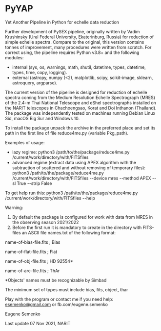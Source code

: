 # PyYAP
Yet Another Pipeline in Python for echelle data reduction

Further development of PySEX pipeline, originally written by Vadim Krushinsky (Ural Federal University, Ekaterinburg, Russia) for reduction of simple echelle spectra. Compare to the original, this version contains tonnes of improvement, many procedures were written from scratch. For correct using, the pipeline requires Python v3.8+ and the following modules:
- internal (sys, os, warnings, math, shutil, datetime, types, datetime, types, time, copy, logging).
- external (astropy, numpy (<2), matplotlib, scipy, scikit-image, sklearn, astroquery, argparse).

The current version of the pipeline is designed for reduction of echelle spectra coming from the Medium Resolution Echelle Spectrograph (MRES) of the 2.4-m Thai National Telescope and eShel spectrographs installed on the NARIT telescopes in Chachoengsao, Korat and Doi Inthanon (Thailand). The package was independently tested on machines running Debian Linux Sid, macOS Big Sur and Windows 10.

To install the package unpack the archive in the preferred place and set its path in the first line of file reduce4me.py (variable Pkg_path).

Examples of usage:
- lazy regime:
python3  /path/to/the/package/reduce4me.py /current/work/directory/with/FITSfiles 
- advanced regime (extract data using APEX algorithm with the subtraction of scattered and without removing of temporary files):
python3  /path/to/the/package/reduce4me.py /current/work/directory/with/FITSfiles --device mres --method APEX --sl True --strip False

To get help run this:
python3  /path/to/the/package/reduce4me.py /current/work/directory/with/FITSfiles  --help

Warning:
1. By default the package is configured for work with data from MRES in the observing season 2021/2022
2. Before the first run it is mandatory to create in the directory with FITS-files an ASCII file names.txt of the following format:

name-of-bias-file.fits   ;  Bias

name-of-flat-file.fits   ;  Flat

name-of-obj-file.fits   ;  HD 92554*

name-of-arc-file.fits   ; ThAr


*Objects' names must be recognizable by Simbad

The minimum set of types must include bias, fits, object, thar

Play with the program or contact me if you need help: esemenko@gmail.com or fb.com/eugene.semenko

Eugene Semenko

Last update 07 Nov 2021, NARIT
